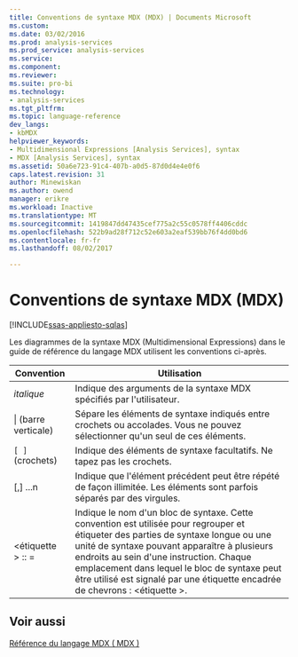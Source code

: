 ```yaml
---
title: Conventions de syntaxe MDX (MDX) | Documents Microsoft
ms.custom: 
ms.date: 03/02/2016
ms.prod: analysis-services
ms.prod_service: analysis-services
ms.service: 
ms.component: 
ms.reviewer: 
ms.suite: pro-bi
ms.technology:
- analysis-services
ms.tgt_pltfrm: 
ms.topic: language-reference
dev_langs:
- kbMDX
helpviewer_keywords:
- Multidimensional Expressions [Analysis Services], syntax
- MDX [Analysis Services], syntax
ms.assetid: 50a6e723-91c4-407b-a0d5-87d0d4e4e0f6
caps.latest.revision: 31
author: Minewiskan
ms.author: owend
manager: erikre
ms.workload: Inactive
ms.translationtype: MT
ms.sourcegitcommit: 1419847dd47435cef775a2c55c0578ff4406cddc
ms.openlocfilehash: 522b9ad28f712c52e603a2eaf539bb76f4dd0bd6
ms.contentlocale: fr-fr
ms.lasthandoff: 08/02/2017

---
```

# <a name="mdx-syntax-conventions-mdx"></a>Conventions de syntaxe MDX (MDX)
[!INCLUDE[ssas-appliesto-sqlas](../includes/ssas-appliesto-sqlas.md)]

  Les diagrammes de la syntaxe MDX (Multidimensional Expressions) dans le guide de référence du langage MDX utilisent les conventions ci-après.  
  
|Convention|Utilisation|  
|----------------|-----------|  
|*italique*|Indique des arguments de la syntaxe MDX spécifiés par l'utilisateur.|  
|&#124; (barre verticale)|Sépare les éléments de syntaxe indiqués entre crochets ou accolades. Vous ne pouvez sélectionner qu'un seul de ces éléments.|  
|`[ ]`(crochets)|Indique des éléments de syntaxe facultatifs. Ne tapez pas les crochets.|  
|[,] ...n|Indique que l'élément précédent peut être répété de façon illimitée. Les éléments sont parfois séparés par des virgules.|  
|\<étiquette > :: =|Indique le nom d'un bloc de syntaxe. Cette convention est utilisée pour regrouper et étiqueter des parties de syntaxe longue ou une unité de syntaxe pouvant apparaître à plusieurs endroits au sein d'une instruction. Chaque emplacement dans lequel le bloc de syntaxe peut être utilisé est signalé par une étiquette encadrée de chevrons : \<étiquette >.|  
  
## <a name="see-also"></a>Voir aussi  
 [Référence du langage MDX &#40; MDX &#41;](../mdx/mdx-language-reference-mdx.md)  
  
  



